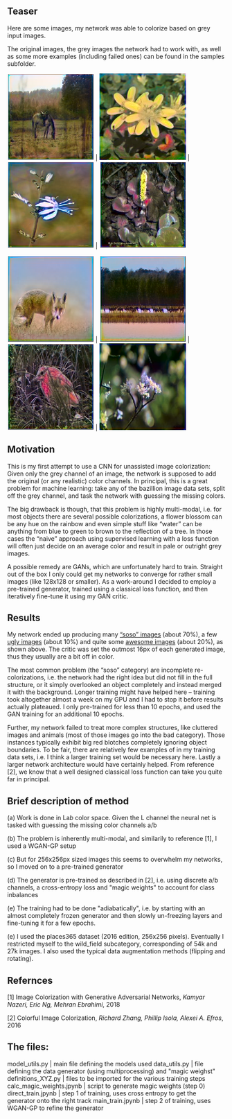 ## Teaser

Here are some images, my network was able to colorize based on grey input images.

The original images, the grey images the network had to work with, as well as some more examples (including failed ones) can be found in the samples subfolder.

<img src="/samples/single_images/adverserial_2_2.png" alt="drawing" width="200"/> | <img src="/samples/single_images/adverserial_2_8.png" alt="drawing" width="200"/> | <img src="/samples/single_images/adverserial_4_4.png" alt="drawing" width="200"/> | <img src="/samples/single_images/adverserial_5.png" alt="drawing" width="200"/> 

<img src="/samples/single_images/adverserial_5_1.png" alt="drawing" width="200"/> | <img src="/samples/single_images/adverserial_5_3.png" alt="drawing" width="200"/>  | <img src="/samples/single_images/adverserial_5_5.png" alt="drawing" width="200"/> | <img src="/samples/single_images/adverserial_5_9.png" alt="drawing" width="200"/> 



## Motivation

This is my first attempt to use a CNN for unassisted image colorization: Given only the grey channel of an image, the network is supposed to add the original (or any realistic) color channels. In principal, this is a great problem for machine learning: take any of the bazillion image data sets, split off the grey channel, and task the network with guessing the missing colors.

The big drawback is though, that this problem is highly multi-modal, i.e. for most objects there are several possible colorizations, a flower blossom can be any hue on the rainbow and even simple stuff like “water” can be anything from blue to green to brown to the reflection of a tree. In those cases the “naive” approach using supervised learning with a loss function will often just decide on an average color and result in pale or outright grey images. 

A possible remedy are GANs, which are unfortunately hard to train. Straight out of the box I only could get my networks to converge for rather small images (like 128x128 or smaller). As a work-around I decided to employ a pre-trained generator, trained using a classical loss function, and then iteratively fine-tune it using my GAN critic.


## Results

My network ended up producing many [“soso” images](https://github.com/dominik31415/image-colorization/blob/master/samples/soso.png) (about 70%), a few [ugly images](https://github.com/dominik31415/image-colorization/blob/master/samples/ugly.png) (about 10%) and quite some [awesome images](https://github.com/dominik31415/image-colorization/blob/master/samples/good.png) (about 20%), as shown above. The critic was set the outmost 16px of each generated image, thus they usually are a bit off in color.

The most common problem (the “soso” category) are incomplete re-colorizations, i.e. the network had the right idea but did not fill in the full structure, or it simply overlooked an object completely and instead merged it with the background. Longer training might have helped here – training took altogether almost a week on my GPU and I had to stop it before results actually plateaued. I only pre-trained for less than 10 epochs, and used the GAN training for an additional 10 epochs.

Further, my network failed to treat more complex structures, like cluttered images and animals (most of those images go into the bad category).  Those instances typically exhibit big red blotches completely ignoring object boundaries.  To be fair, there are relatively few examples of in my training data sets, i.e. I think a larger training set would be necessary here. Lastly a larger network architecture would have certainly helped. From reference [2], we know that a well designed classical loss function can take you quite far in principal.


## Brief description of method

(a) Work is done in La*b* color space. Given the L channel the neural net is tasked with guessing the missing color channels a/b

(b) The problem is inherently multi-modal, and similarily to reference [1], I used a WGAN-GP setup

(c) But for 256x256px sized images this seems to overwhelm my networks, so I moved on to a pre-trained generator

(d) The generator is pre-trained as described in [2], i.e. using discrete a/b channels, a cross-entropy loss and "magic weights" to account for class inbalances

(e) The training had to be done "adiabatically", i.e. by starting with an almost completely frozen generator and then slowly un-freezing layers and fine-tuning it for a few epochs. 

(e) I used the places365 dataset (2016 edition, 256x256 pixels). Eventually I restricted myself to the wild_field subcategory, corresponding of 54k and 27k images. I also used the typical data augmentation methods (flipping and rotating). 


## Refernces
[1] Image Colorization with Generative Adversarial Networks, *Kamyar Nazeri, Eric Ng, Mehran Ebrahimi*, 2018

[2] Colorful Image Colorization, *Richard Zhang, Phillip Isola, Alexei A. Efros*, 2016


## The files:
model_utils.py | main file defining the models used
data_utils.py  | file defining the data generator (using multiprocessing) and "magic weighst"
definitions_XYZ.py | files to be imported for the various training steps
calc_magic_weights.jpynb | script to generate magic weights (step 0)
direct_train.jpynb | step 1 of training, uses cross entropy to get the generator onto the right track
main_train.jpynb | step 2 of training, uses WGAN-GP to refine the generator

